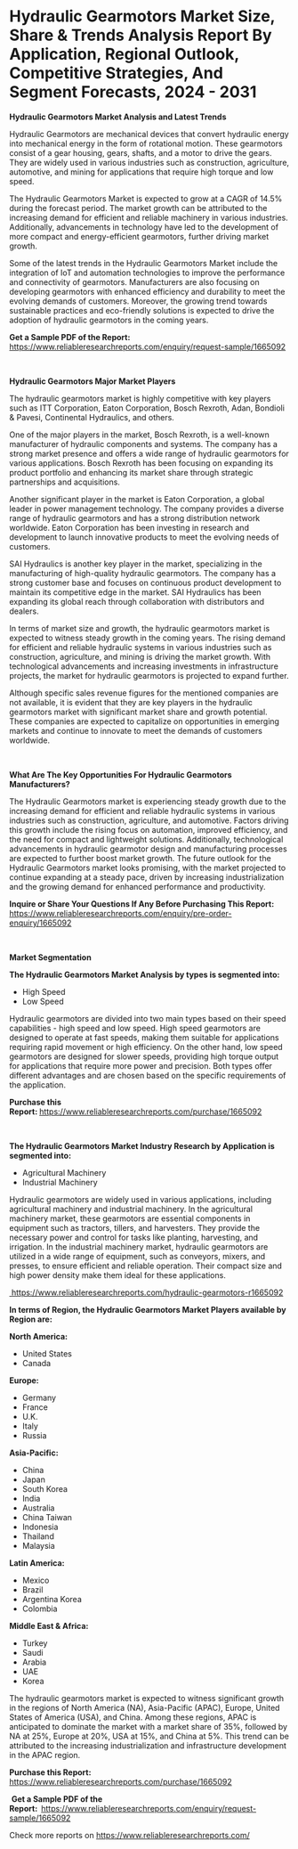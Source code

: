 <p><h1>Hydraulic Gearmotors Market Size, Share & Trends Analysis Report By Application, Regional Outlook, Competitive Strategies, And Segment Forecasts, 2024 - 2031</h1></p><p><strong>Hydraulic Gearmotors Market Analysis and Latest Trends</strong></p>
<p><p>Hydraulic Gearmotors are mechanical devices that convert hydraulic energy into mechanical energy in the form of rotational motion. These gearmotors consist of a gear housing, gears, shafts, and a motor to drive the gears. They are widely used in various industries such as construction, agriculture, automotive, and mining for applications that require high torque and low speed.</p><p>The Hydraulic Gearmotors Market is expected to grow at a CAGR of 14.5% during the forecast period. The market growth can be attributed to the increasing demand for efficient and reliable machinery in various industries. Additionally, advancements in technology have led to the development of more compact and energy-efficient gearmotors, further driving market growth.</p><p>Some of the latest trends in the Hydraulic Gearmotors Market include the integration of IoT and automation technologies to improve the performance and connectivity of gearmotors. Manufacturers are also focusing on developing gearmotors with enhanced efficiency and durability to meet the evolving demands of customers. Moreover, the growing trend towards sustainable practices and eco-friendly solutions is expected to drive the adoption of hydraulic gearmotors in the coming years.</p></p>
<p><strong>Get a Sample PDF of the Report:&nbsp;</strong> <a href="https://www.reliableresearchreports.com/enquiry/request-sample/1665092">https://www.reliableresearchreports.com/enquiry/request-sample/1665092</a></p>
<p>&nbsp;</p>
<p><strong>Hydraulic Gearmotors Major Market Players</strong></p>
<p><p>The hydraulic gearmotors market is highly competitive with key players such as ITT Corporation, Eaton Corporation, Bosch Rexroth, Adan, Bondioli & Pavesi, Continental Hydraulics, and others.</p><p>One of the major players in the market, Bosch Rexroth, is a well-known manufacturer of hydraulic components and systems. The company has a strong market presence and offers a wide range of hydraulic gearmotors for various applications. Bosch Rexroth has been focusing on expanding its product portfolio and enhancing its market share through strategic partnerships and acquisitions.</p><p>Another significant player in the market is Eaton Corporation, a global leader in power management technology. The company provides a diverse range of hydraulic gearmotors and has a strong distribution network worldwide. Eaton Corporation has been investing in research and development to launch innovative products to meet the evolving needs of customers.</p><p>SAI Hydraulics is another key player in the market, specializing in the manufacturing of high-quality hydraulic gearmotors. The company has a strong customer base and focuses on continuous product development to maintain its competitive edge in the market. SAI Hydraulics has been expanding its global reach through collaboration with distributors and dealers.</p><p>In terms of market size and growth, the hydraulic gearmotors market is expected to witness steady growth in the coming years. The rising demand for efficient and reliable hydraulic systems in various industries such as construction, agriculture, and mining is driving the market growth. With technological advancements and increasing investments in infrastructure projects, the market for hydraulic gearmotors is projected to expand further.</p><p>Although specific sales revenue figures for the mentioned companies are not available, it is evident that they are key players in the hydraulic gearmotors market with significant market share and growth potential. These companies are expected to capitalize on opportunities in emerging markets and continue to innovate to meet the demands of customers worldwide.</p></p>
<p>&nbsp;</p>
<p><strong>What Are The Key Opportunities For Hydraulic Gearmotors Manufacturers?</strong></p>
<p><p>The Hydraulic Gearmotors market is experiencing steady growth due to the increasing demand for efficient and reliable hydraulic systems in various industries such as construction, agriculture, and automotive. Factors driving this growth include the rising focus on automation, improved efficiency, and the need for compact and lightweight solutions. Additionally, technological advancements in hydraulic gearmotor design and manufacturing processes are expected to further boost market growth. The future outlook for the Hydraulic Gearmotors market looks promising, with the market projected to continue expanding at a steady pace, driven by increasing industrialization and the growing demand for enhanced performance and productivity.</p></p>
<p><strong>Inquire or Share Your Questions If Any Before Purchasing This Report:</strong> <a href="https://www.reliableresearchreports.com/enquiry/pre-order-enquiry/1665092">https://www.reliableresearchreports.com/enquiry/pre-order-enquiry/1665092</a></p>
<p>&nbsp;</p>
<p><strong>Market Segmentation</strong></p>
<p><strong>The Hydraulic Gearmotors Market Analysis by types is segmented into:</strong></p>
<p><ul><li>High Speed</li><li>Low Speed</li></ul></p>
<p><p>Hydraulic gearmotors are divided into two main types based on their speed capabilities - high speed and low speed. High speed gearmotors are designed to operate at fast speeds, making them suitable for applications requiring rapid movement or high efficiency. On the other hand, low speed gearmotors are designed for slower speeds, providing high torque output for applications that require more power and precision. Both types offer different advantages and are chosen based on the specific requirements of the application.</p></p>
<p><strong>Purchase this Report:&nbsp;</strong><a href="https://www.reliableresearchreports.com/purchase/1665092">https://www.reliableresearchreports.com/purchase/1665092</a></p>
<p>&nbsp;</p>
<p><strong>The Hydraulic Gearmotors Market Industry Research by Application is segmented into:</strong></p>
<p><ul><li>Agricultural Machinery</li><li>Industrial Machinery</li></ul></p>
<p><p>Hydraulic gearmotors are widely used in various applications, including agricultural machinery and industrial machinery. In the agricultural machinery market, these gearmotors are essential components in equipment such as tractors, tillers, and harvesters. They provide the necessary power and control for tasks like planting, harvesting, and irrigation. In the industrial machinery market, hydraulic gearmotors are utilized in a wide range of equipment, such as conveyors, mixers, and presses, to ensure efficient and reliable operation. Their compact size and high power density make them ideal for these applications.</p></p>
<p><a href="https://www.reliableresearchreports.com/hydraulic-gearmotors-r1665092">&nbsp;https://www.reliableresearchreports.com/hydraulic-gearmotors-r1665092</a></p>
<p><strong>In terms of Region, the Hydraulic Gearmotors Market Players available by Region are:</strong></p>
<p>
    <p> <strong> North America: </strong>
        <ul>
            <li>United States</li>
            <li>Canada</li>
        </ul>
        </p> 
    <p> <strong> Europe: </strong>
        <ul>
            <li>Germany</li>
            <li>France</li>
            <li>U.K.</li>
            <li>Italy</li>
            <li>Russia</li>
        </ul>
        </p> 
    <p> <strong> Asia-Pacific: </strong>
        <ul>
            <li>China</li>
            <li>Japan</li>
            <li>South Korea</li>
            <li>India</li>
            <li>Australia</li>
            <li>China Taiwan</li>
            <li>Indonesia</li>
            <li>Thailand</li>
            <li>Malaysia</li>
        </ul>
        </p> 
    <p> <strong> Latin America: </strong>
        <ul>
            <li>Mexico</li>
            <li>Brazil</li>
            <li>Argentina Korea</li>
            <li>Colombia</li>
        </ul>
        </p> 
    <p> <strong> Middle East & Africa: </strong>
        <ul>
            <li>Turkey</li>
            <li>Saudi</li>
            <li>Arabia</li>
            <li>UAE</li>
            <li>Korea</li>
        </ul>
    </p>
    </p>
<p><p>The hydraulic gearmotors market is expected to witness significant growth in the regions of North America (NA), Asia-Pacific (APAC), Europe, United States of America (USA), and China. Among these regions, APAC is anticipated to dominate the market with a market share of 35%, followed by NA at 25%, Europe at 20%, USA at 15%, and China at 5%. This trend can be attributed to the increasing industrialization and infrastructure development in the APAC region.</p></p>
<p><strong>Purchase this Report: </strong><a href="https://www.reliableresearchreports.com/purchase/1665092">https://www.reliableresearchreports.com/purchase/1665092</a></p>
<p>&nbsp;<strong>Get a Sample PDF of the Report:&nbsp;&nbsp;</strong><a href="https://www.reliableresearchreports.com/enquiry/request-sample/1665092">https://www.reliableresearchreports.com/enquiry/request-sample/1665092</a></p>
<p><strong></strong></p>
<p>Check more reports on <a href="https://www.reliableresearchreports.com/">https://www.reliableresearchreports.com/</a></p>